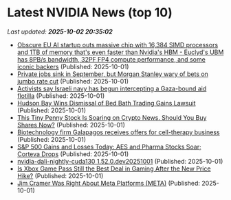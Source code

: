 # Latest NVIDIA News (top 10)
_Last updated: **2025-10-02 20:35:02**_

- [Obscure EU AI startup outs massive chip with 16,384 SIMD processors and 1TB of memory that's even faster than Nvidia's HBM - Euclyd's UBM has 8PB/s bandwidth, 32PF FP4 compute performance, and some iconic backers](https://www.techradar.com/pro/obscure-eu-ai-startup-outs-massive-chip-that-has-16-384-simd-processors-and-1tb-of-memory-thats-even-faster-than-nvidias-hbm-euclyds-ubm-has-8pb-s-bandwidth-32pf-fp4-compute-performance-and-some-iconic-backers) (Published: 2025-10-01)
- [Private jobs sink in September, but Morgan Stanley wary of bets on jumbo rate cut](https://finance.yahoo.com/news/private-jobs-sink-september-morgan-202615347.html) (Published: 2025-10-01)
- [Activists say Israeli navy has begun intercepting a Gaza-bound aid flotilla](https://biztoc.com/x/82edc202beca40a4) (Published: 2025-10-01)
- [Hudson Bay Wins Dismissal of Bed Bath Trading Gains Lawsuit](https://biztoc.com/x/6f39a508012bbbf7) (Published: 2025-10-01)
- [This Tiny Penny Stock Is Soaring on Crypto News. Should You Buy Shares Now?](https://biztoc.com/x/b4600d5ac56e5925) (Published: 2025-10-01)
- [Biotechnology firm Galapagos receives offers for cell-therapy business](https://biztoc.com/x/bbb07a4f8e112501) (Published: 2025-10-01)
- [S&P 500 Gains and Losses Today: AES and Pharma Stocks Soar; Corteva Drops](https://www.investopedia.com/s-and-p-500-gains-and-losses-today-aes-and-pharma-stocks-soar-corteva-drops-11822426) (Published: 2025-10-01)
- [nvidia-dali-nightly-cuda130 1.52.0.dev20251001](https://pypi.org/project/nvidia-dali-nightly-cuda130/1.52.0.dev20251001/) (Published: 2025-10-01)
- [Is Xbox Game Pass Still the Best Deal in Gaming After the New Price Hike?](https://gizmodo.com/is-xbox-game-pass-still-the-best-deal-in-gaming-after-the-new-price-hike-2000666373) (Published: 2025-10-01)
- [Jim Cramer Was Right About Meta Platforms (META)](https://finance.yahoo.com/news/jim-cramer-meta-platforms-meta-201628463.html) (Published: 2025-10-01)
